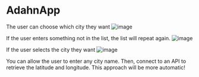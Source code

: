 # AdahnApp

The user can choose which city they want
![image](https://github.com/NawafIT/AdahnApp/assets/110320315/ea575a4e-f615-42ec-9c0e-0b7f44efb73b)

If the user enters something not in the list, the list will repeat again.
![image](https://github.com/NawafIT/AdahnApp/assets/110320315/98cb6694-dc28-4d51-93e3-3097f7b89739)

If the user selects the city they want
![image](https://github.com/NawafIT/AdahnApp/assets/110320315/dd392842-bcd4-43d2-9cf5-5ac864614f08)


You can allow the user to enter any city name. Then, connect to an API to retrieve the latitude and longitude. This approach will be more automatic!



